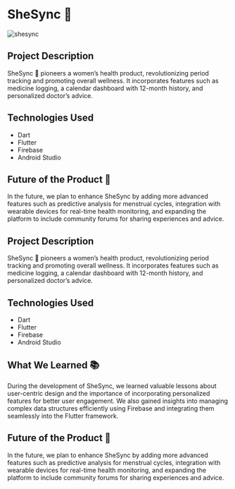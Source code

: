 # SheSync 🌸

![shesync](https://github.com/kunjgit/shesync/assets/103763618/7d4c236c-5821-4341-a4cc-e7bce8fb0572)


## Project Description
SheSync 🌸 pioneers a women’s health product, revolutionizing period tracking and promoting overall wellness. It incorporates features such as medicine logging, a calendar dashboard with 12-month history, and personalized doctor’s advice.

## Technologies Used
- Dart
- Flutter
- Firebase
- Android Studio

## Future of the Product 🚀
In the future, we plan to enhance SheSync by adding more advanced features such as predictive analysis for menstrual cycles, integration with wearable devices for real-time health monitoring, and expanding the platform to include community forums for sharing experiences and advice.


## Project Description
SheSync 🌸 pioneers a women’s health product, revolutionizing period tracking and promoting overall wellness. It incorporates features such as medicine logging, a calendar dashboard with 12-month history, and personalized doctor’s advice.

## Technologies Used
- Dart
- Flutter
- Firebase
- Android Studio

## What We Learned 📚
During the development of SheSync, we learned valuable lessons about user-centric design and the importance of incorporating personalized features for better user engagement. We also gained insights into managing complex data structures efficiently using Firebase and integrating them seamlessly into the Flutter framework.

## Future of the Product 🚀
In the future, we plan to enhance SheSync by adding more advanced features such as predictive analysis for menstrual cycles, integration with wearable devices for real-time health monitoring, and expanding the platform to include community forums for sharing experiences and advice.
